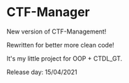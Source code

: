# CTF-Manager

New version of CTF-Management!

Rewritten for better more clean code!

It's my little project for OOP + CTDL_GT. 

Release day: 15/04/2021
